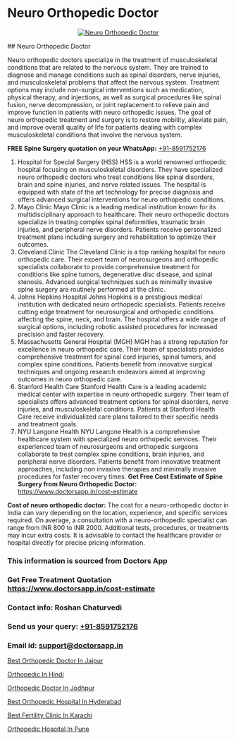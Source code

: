 # Neuro Orthopedic Doctor

<p align="center">
  <a href="null">
    <img src="null" alt="Neuro Orthopedic Doctor">
  </a>
</p>
## Neuro Orthopedic Doctor

Neuro orthopedic doctors specialize in the treatment of musculoskeletal conditions that are related to the nervous system. They are trained to diagnose and manage conditions such as spinal disorders, nerve injuries, and musculoskeletal problems that affect the nervous system. Treatment options may include non-surgical interventions such as medication, physical therapy, and injections, as well as surgical procedures like spinal fusion, nerve decompression, or joint replacement to relieve pain and improve function in patients with neuro orthopedic issues. The goal of neuro orthopedic treatment and surgery is to restore mobility, alleviate pain, and improve overall quality of life for patients dealing with complex musculoskeletal conditions that involve the nervous system.

**FREE Spine Surgery quotation on your WhatsApp:**  [+91-8591752176](https://api.whatsapp.com/send?phone=8591752176)

1) Hospital for Special Surgery (HSS)   HSS is a world renowned orthopedic hospital focusing on musculoskeletal disorders. They have specialized neuro orthopedic doctors who treat conditions like spinal disorders, brain and spine injuries, and nerve related issues. The hospital is equipped with state of the art technology for precise diagnosis and offers advanced surgical interventions for neuro orthopedic conditions.
2) Mayo Clinic   Mayo Clinic is a leading medical institution known for its multidisciplinary approach to healthcare. Their neuro orthopedic doctors specialize in treating complex spinal deformities, traumatic brain injuries, and peripheral nerve disorders. Patients receive personalized treatment plans including surgery and rehabilitation to optimize their outcomes.
3) Cleveland Clinic   The Cleveland Clinic is a top ranking hospital for neuro orthopedic care. Their expert team of neurosurgeons and orthopedic specialists collaborate to provide comprehensive treatment for conditions like spine tumors, degenerative disc disease, and spinal stenosis. Advanced surgical techniques such as minimally invasive spine surgery are routinely performed at the clinic.
4) Johns Hopkins Hospital   Johns Hopkins is a prestigious medical institution with dedicated neuro orthopedic specialists. Patients receive cutting edge treatment for neurosurgical and orthopedic conditions affecting the spine, neck, and brain. The hospital offers a wide range of surgical options, including robotic assisted procedures for increased precision and faster recovery.
5) Massachusetts General Hospital (MGH)   MGH has a strong reputation for excellence in neuro orthopedic care. Their team of specialists provides comprehensive treatment for spinal cord injuries, spinal tumors, and complex spine conditions. Patients benefit from innovative surgical techniques and ongoing research endeavors aimed at improving outcomes in neuro orthopedic care.
6) Stanford Health Care   Stanford Health Care is a leading academic medical center with expertise in neuro orthopedic surgery. Their team of specialists offers advanced treatment options for spinal disorders, nerve injuries, and musculoskeletal conditions. Patients at Stanford Health Care receive individualized care plans tailored to their specific needs and treatment goals.
7) NYU Langone Health   NYU Langone Health is a comprehensive healthcare system with specialized neuro orthopedic services. Their experienced team of neurosurgeons and orthopedic surgeons collaborate to treat complex spine conditions, brain injuries, and peripheral nerve disorders. Patients benefit from innovative treatment approaches, including non invasive therapies and minimally invasive procedures for faster recovery times.
**Get Free Cost Estimate of Spine Surgery from Neuro Orthopedic Doctor:** https://www.doctorsapp.in/cost-estimate

**Cost of neuro orthopedic doctor:**
The cost for a neuro-orthopedic doctor in India can vary depending on the location, experience, and specific services required. On average, a consultation with a neuro-orthopedic specialist can range from INR 800 to INR 2000. Additional tests, procedures, or treatments may incur extra costs. It is advisable to contact the healthcare provider or hospital directly for precise pricing information.

### This information is sourced from Doctors App 
### Get Free Treatment Quotation https://www.doctorsapp.in/cost-estimate
### Contact info: Roshan Chaturvedi 
### Send us your query: [+91-8591752176](https://api.whatsapp.com/send?phone=8591752176) 
### Email id: support@doctorsapp.in

[Best Orthopedic Doctor In Jaipur](https://www.linkedin.com/pulse/best-orthopedic-hospital-jaipur-acl-tear-treatment-pkhme?trackingId=EqjeDt3nF3y4L64jEijncg%3D%3D&lipi=urn%3Ali%3Apage%3Ad_flagship3_company_admin%3BxUBWLKzDRA2fVBqJ%2Fp%2FTnw%3D%3D)

[Orthopedic In Hindi](https://www.linkedin.com/pulse/orthopedic-hindi-doctorsapp-khulna-3a47e/?lipi=urn%3Ali%3Apage%3Ad_flagship3_publishing_published%3B6s0HL1EnS62Kk1Ppug3b7A%3D%3D)

[Orthopedic Doctor In Jodhpur](https://medium.com/@kushalrao10/orthopedic-doctor-in-jodhpur-98a7912bedca)

[Best Orthopedic Hospital In Hyderabad](https://medium.com/@vimalrana22/best-orthopedic-hospital-in-hyderabad-e7492a968a31)

[Best Fertility Clinic In Karachi](https://doctors-apps.github.io/doctorsapp/best-fertility-clinic-in-karachi)

[Orthopedic Hospital In Pune](https://doctors-apps.github.io/doctorsapp/orthopedic-hospital-in-pune)

